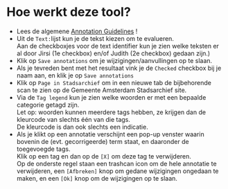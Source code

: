 # Hoe werkt deze tool?

- Lees de algemene [Annotation Guidelines](https://github.com/knaw-huc/golden-agents-htr/blob/master/docs/annotation-guidelines.md) !
- Uit de `Text:`lijst kun je de tekst kiezen om te evalueren.  
  Aan de checkboxjes voor de text identifier kun je zien welke teksten er al door Jirsi (1e checkbox) en/of Judith (2e checkbox) gedaan zijn.)
- Klik op `Save annotations` om je wijzigingen/aanvullingen op te slaan. 
- Als je tevreden bent met het resultaat vink je de `Checked` checkbox bij je naam aan, en klik je op `Save annotations`
- Klik op `Page in Stadsarchief` om in een nieuwe tab de bijbehorende scan te zien op de Gemeente Amsterdam Stadsarchief site.
- Via de `Tag legend` kun je zien welke woorden er met een bepaalde categorie getagd zijn.  
  Let op: woorden kunnen meerdere tags hebben, ze krijgen dan de kleurcode van slechts één van die tags.  
  De kleurcode is dan ook slechts een indicatie.
- Als je klikt op een annotatie verschijnt een pop-up venster waarin bovenin de (evt. gecorrigeerde) term staat, en daaronder de toegevoegde tags.  
  Klik op een tag en dan op de `[X]` om deze tag te verwijderen.  
  Op de onderste regel staan een trashcan icon om de hele annotatie te verwijderen, een `[Afbreken]` knop om gedane wijzigingen ongedaan te maken, en een `[Ok]` knop om de wijzigingen op te slaan.
